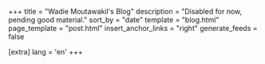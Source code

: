 +++
title = "Wadie Moutawakil's Blog"
description = "Disabled for now, pending good material."
sort_by = "date"
template = "blog.html"
page_template = "post.html"
insert_anchor_links = "right"
generate_feeds = false

[extra]
lang = 'en'
+++
